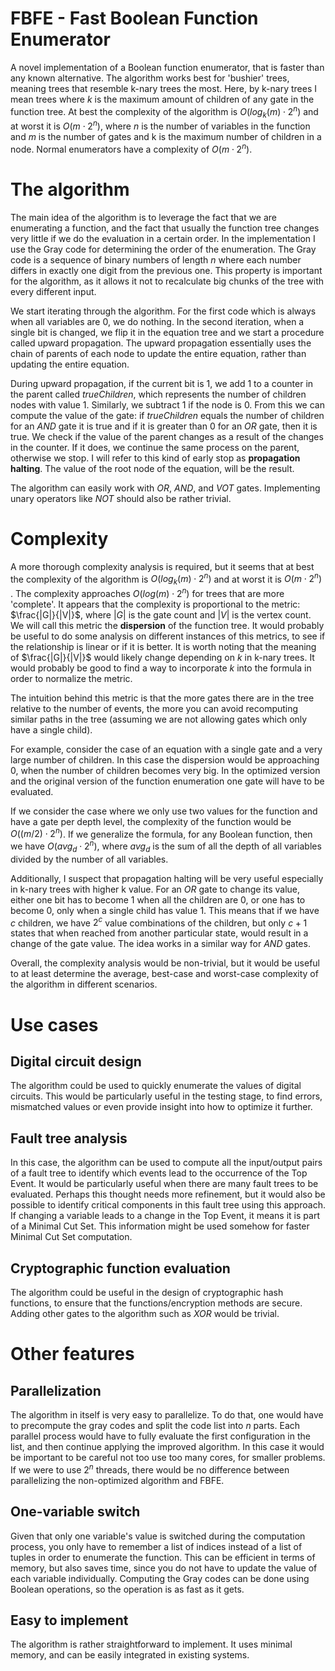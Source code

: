 
# FBFE - Fast Boolean Function Enumerator

A novel implementation of a Boolean function enumerator, that is faster than any known alternative. The algorithm works best for 'bushier' trees, meaning trees that resemble k-nary trees the most. Here, by k-nary trees I mean trees where $k$ is the maximum amount of children of any gate in the function tree. At best the complexity of the algorithm is $O(log_k(m) \cdot 2^n)$ and at worst it is $O(m \cdot 2^n)$, where $n$ is the number of variables in the function and $m$ is the number of gates and k is the maximum number of children in a node. Normal enumerators have a complexity of $O(m \cdot 2^n)$.

# The algorithm
The main idea of the algorithm is to leverage the fact that we are enumerating a function, and the fact that usually the function tree changes very little if we do the evaluation in a certain order. In the implementation I use the Gray code for determining the order of the enumeration. The Gray code is a sequence of binary numbers of length $n$ where each number differs in exactly one digit from the previous one. This property is important for the algorithm, as it allows it not to recalculate big chunks of the tree with every different input.

We start iterating through the algorithm. For the first code which is always when all variables are 0, we do nothing. In the second iteration, when a single bit is changed, we flip it in the equation tree and we start a procedure called upward propagation. The upward propagation essentially uses the chain of parents of each node to update the entire equation, rather than updating the entire equation.

During upward propagation, if the current bit is $1$, we add 1 to a counter in the parent called $trueChildren$, which represents the number of children nodes with value $1$. Similarly, we subtract $1$ if the node is 0. From this we can compute the value of the gate: if $trueChildren$ equals the number of children for an $AND$ gate it is true and if it is greater than 0 for an $OR$ gate, then it is true. We check if the value of the parent changes as a result of the changes in the counter. If it does, we continue the same process on the parent, otherwise we stop. I will refer to this kind of early stop as **propagation halting**. The value of the root node of the equation, will be the result.

The algorithm can easily work with $OR$, $AND$, and $VOT$ gates. Implementing unary operators like $NOT$ should also be rather trivial.

# Complexity

A more thorough complexity analysis is required, but it seems that at best the complexity of the algorithm is $O(log_k(m) \cdot 2^n)$ and at worst it is $O(m \cdot 2^n)$ . The complexity approaches $O(log(m) \cdot 2^n)$ for trees that are more 'complete'. It appears that the complexity is proportional to the metric: $\frac{|G|}{|V|}$, where $|G|$ is the gate count and $|V|$ is the vertex count. We will call this metric the **dispersion** of the function tree. It would probably be useful to do some analysis on different instances of this metrics, to see if the relationship is linear or if it is better.  It is worth noting that the meaning of $\frac{|G|}{|V|}$ would likely change depending on $k$ in k-nary trees. It would probably be good to find a way to incorporate $k$ into the formula in order to normalize the metric.

The intuition behind this metric is that the more gates there are in the tree relative to the number of events, the more you can avoid recomputing similar paths in the tree (assuming we are not allowing gates which only have a single child).

For example, consider the case of an equation with a single gate and a very large number of children. In this case the dispersion would be approaching $0$, when the number of children becomes very big. In the optimized version and the original version of the function enumeration one gate will have to be evaluated.

If we consider the case where we only use two values for the function and have a gate per depth level, the complexity of the function would be $O((m/2) \cdot 2^n)$. If we generalize the formula, for any Boolean function, then we have $O(avg_d \cdot 2^n)$, where $avg_d$ is the sum of all the depth of all variables divided by the number of all variables.

Additionally, I suspect that propagation halting will be very useful especially in k-nary trees with higher k value. For an $OR$ gate to change its value, either one bit has to become $1$ when all the children are $0$, or one has to become $0$, only when a single child has value $1$. This means that if we have $c$ children, we have $2^c$ value combinations of the children, but only $c + 1$ states that when reached from another particular state, would result in a change of the gate value. The idea works in a similar way for $AND$ gates.

Overall, the complexity analysis would be non-trivial, but it would be useful to at least determine the average, best-case and worst-case complexity of the algorithm in different scenarios.

# Use cases

## Digital circuit design
The algorithm could be used to quickly enumerate the values of digital circuits. This would be particularly useful in the testing stage, to find errors, mismatched values or even provide insight into how to optimize it further.

## Fault tree analysis
In this case, the algorithm can be used to compute all the input/output pairs of a fault tree to identify which events lead to the occurrence of the Top Event. It would be particularly useful when there are many fault trees to be evaluated. Perhaps this thought needs more refinement, but it would also be possible to identify critical components in this fault tree using this approach. If changing a variable leads to a change in the Top Event, it means it is part of a Minimal Cut Set. This information might be used somehow for faster Minimal Cut Set computation.

## Cryptographic function evaluation

The algorithm could be useful in the design of cryptographic hash functions, to ensure that the functions/encryption methods are secure. Adding other gates to the algorithm such as $XOR$ would be trivial.
# Other features

## Parallelization

The algorithm in itself is very easy to parallelize. To do that, one would have to precompute the gray codes and split the code list into $n$ parts. Each parallel process would have to fully evaluate the first configuration in the list, and then continue applying the improved algorithm. In this case it would be important to be careful not too use too many cores,  for smaller problems. If we were to use $2^n$ threads, there would be no difference between parallelizing the non-optimized algorithm and FBFE.

## One-variable switch

Given that only one variable's value is switched during the computation process, you only have to remember a list of indices instead of a list of tuples in order to enumerate the function. This can be efficient in terms of memory, but also saves time, since you do not have to update the value of each variable individually. Computing the Gray codes can be done using Boolean operations, so the operation is as fast as it gets.

## Easy to implement
The algorithm is rather straightforward to implement. It uses minimal memory, and can be easily integrated in existing systems.